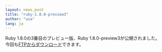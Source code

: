 ```yaml
---
layout: news_post
title: "ruby-1.8.0-preview3"
author: "usa"
lang: ja
---
```


Ruby 1.8.0の3番目のプレビュー版、Ruby 1.8.0-preview3が公開されました。
今回も[FTPからダウンロード][1]できます。



[1]: https://cache.ruby-lang.org/pub/ruby/1.8/ruby-1.8.0-preview3.tar.gz
